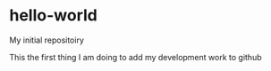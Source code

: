 # hello-world
My initial repositoiry

This the first thing I am doing to add my development work to github
